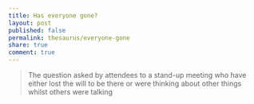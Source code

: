 ```yaml
---
title: Has everyone gone?
layout: post
published: false
permalink: thesaurus/everyone-gone
share: true
comment: true
---
```

> The question asked by attendees to a stand-up meeting who have either lost the will to be there or were thinking about other things whilst others were talking